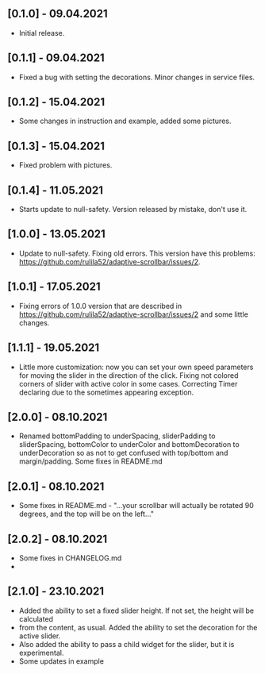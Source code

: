 ## [0.1.0] - 09.04.2021
* Initial release.

## [0.1.1] - 09.04.2021
* Fixed a bug with setting the decorations. Minor changes in service files.

## [0.1.2] - 15.04.2021
* Some changes in instruction and example, added some pictures.

## [0.1.3] - 15.04.2021
* Fixed problem with pictures.

## [0.1.4] - 11.05.2021
* Starts update to null-safety. Version released by mistake, don't use it.

## [1.0.0] - 13.05.2021
* Update to null-safety. Fixing old errors. This version have this problems:
  https://github.com/rulila52/adaptive-scrollbar/issues/2.

## [1.0.1] - 17.05.2021
* Fixing errors of 1.0.0 version that are described in 
  https://github.com/rulila52/adaptive-scrollbar/issues/2 and some little changes.

## [1.1.1] - 19.05.2021
* Little more customization: now you can set your own speed parameters for moving 
  the slider in the direction of the click. Fixing not colored corners of slider 
  with active color in some cases. Correcting Timer declaring due to the sometimes 
  appearing exception.

## [2.0.0] - 08.10.2021
* Renamed bottomPadding to underSpacing, sliderPadding to sliderSpacing, bottomColor 
  to underColor and bottomDecoration to underDecoration so as not to get confused 
  with top/bottom and margin/padding. Some fixes in README.md

## [2.0.1] - 08.10.2021
* Some fixes in README.md - "...your scrollbar will actually be rotated 90 degrees,
  and the top will be on the left..."

## [2.0.2] - 08.10.2021
* Some fixes in CHANGELOG.md
* 
## [2.1.0] - 23.10.2021
* Added the ability to set a fixed slider height. If not set, the height will be calculated 
* from the content, as usual. Added the ability to set the decoration for the active slider. 
* Also added the ability to pass a child widget for the slider, but it is experimental.
* Some updates in example
